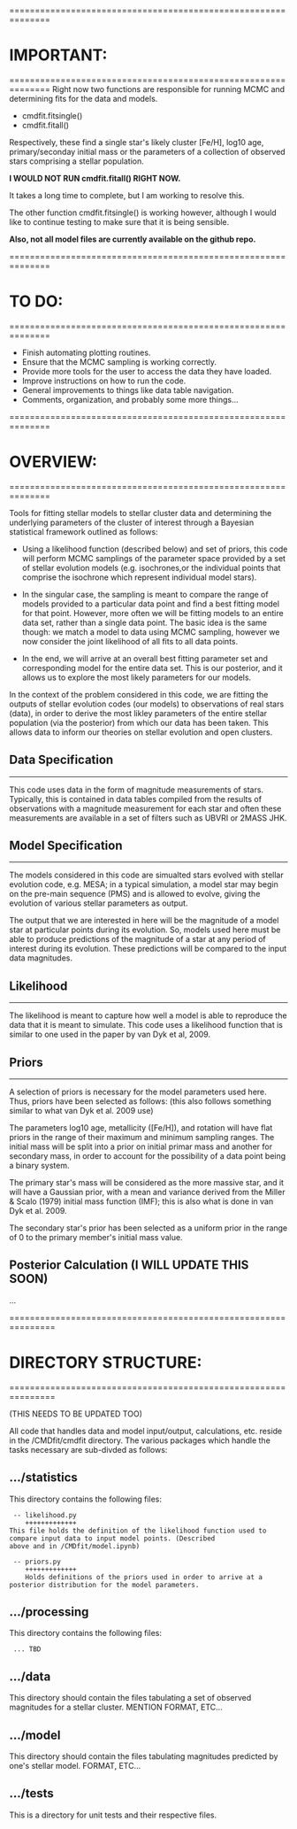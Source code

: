 ==============================================================
# IMPORTANT:
==============================================================
Right now two functions are responsible for running MCMC and 
determining fits for the data and models.

 + cmdfit.fitsingle()
 + cmdfit.fitall()

Respectively, these find a single star's likely cluster [Fe/H],
log10 age, primary/seconday initial mass or the parameters of a
collection of observed stars comprising a stellar population.

**I WOULD NOT RUN cmdfit.fitall() RIGHT NOW.**

It takes a long time to complete, but I am working to resolve
this.

The other function cmdfit.fitsingle() is working however,
although I would like to continue testing to make sure that
it is being sensible.

**Also, not all model files are currently available on the
github repo.**

==============================================================
# TO DO:
==============================================================

 + Finish automating plotting routines.
 + Ensure that the MCMC sampling is working correctly.
 + Provide more tools for the user to access the data
   they have loaded.
 + Improve instructions on how to run the code.
 + General improvements to things like data table navigation.
 + Comments, organization, and probably some more things...

==============================================================
# OVERVIEW:
==============================================================

Tools for fitting stellar models to stellar cluster data and determining the underlying parameters of the cluster of interest 
through a Bayesian statistical framework outlined as follows:

 * Using a likelihood function (described below) and set of priors, this code will perform MCMC samplings of the parameter space
provided by a set of stellar evolution models (e.g. isochrones,or the individual points that comprise the isochrone which 
represent individual model stars).

 * In the singular case, the sampling is meant to compare the range of models provided to a particular data point and find a 
best fitting model for that point. However, more often we will be fitting models to an entire data set, rather than a single 
data point. The basic idea is the same though: we match a model to data using MCMC sampling, however we now consider the joint 
likelihood of all fits to all data points. 

 * In the end, we will arrive at an overall best fitting parameter set and corresponding model for the entire data set. This is 
our posterior, and it allows us to explore the most likely parameters for our models.

In the context of the problem considered in this code, we are fitting the outputs of stellar evolution codes (our models) to 
observations of real stars (data), in order to derive the most likley parameters of the entire stellar population (via the 
posterior) from which our data has been taken. This allows data to inform our theories on stellar evolution and open clusters.

## Data Specification
---------------------------------------------------------------

This code uses data in the form of magnitude measurements of stars. Typically, this is contained in data tables compiled from
the results of observations with a magnitude measurement for each star and often these  measurements are available in a set of 
filters such as UBVRI or 2MASS JHK.


## Model Specification
---------------------------------------------------------------

The models considered in this code are simualted stars evolved with stellar evolution code, e.g. MESA; in a typical simulation,
a model star may begin on the pre-main sequence (PMS) and is allowed to evolve, giving the evolution of various stellar parameters
as output.

The output that we are interested in here will be the magnitude of a model star at particular points during its evolution. So,
models used here must be able to produce predictions of the magnitude of a star at any period of interest during its evolution. 
These predictions will be compared to the input data magnitudes. 


## Likelihood
---------------------------------------------------------------

The likelihood is meant to capture how well a model is able to reproduce the data that it is meant to simulate. This 
code uses a likelihood function that is similar to one used in the paper by van Dyk et al, 2009.


## Priors
---------------------------------------------------------------

A selection of priors is necessary for the model parameters used here. Thus, priors have been selected as follows:
(this also follows something similar to what van Dyk et al. 2009 use)

The parameters log10 age, metallicity ([Fe/H]), and rotation will have flat priors in the range of their maximum and
minimum sampling ranges. The initial mass will be split into a prior on initial primar mass and another for secondary
mass, in order to account for the possibility of a data point being a binary system. 

The primary star's mass will be considered as the more massive star, and it will have a Gaussian prior, with a mean and
variance derived from the Miller & Scalo (1979) initial mass function (IMF); this is also what is done in van Dyk et al.
2009. 

The secondary star's prior has been selected as a uniform prior in the range of 0 to the primary member's initial mass value.

Posterior Calculation (I WILL UPDATE THIS SOON)
---------------------------------------------------------------

...

===============================================================
# DIRECTORY STRUCTURE:
===============================================================

(THIS NEEDS TO BE UPDATED TOO)

All code that handles data and model input/output, calculations, etc. reside in the /CMDfit/cmdfit directory. The various packages
which handle the tasks necessary are sub-divded as follows:

.../statistics
---------------------------------------------------------------

This directory contains the following files:

     -- likelihood.py
     	+++++++++++++
	This file holds the definition of the likelihood function used to compare input data to input model points. (Described
	above and in /CMDfit/model.ipynb)
    
     -- priors.py
        +++++++++++++
        Holds definitions of the priors used in order to arrive at a posterior distribution for the model parameters.

.../processing
--------------------------------------------------------------

This directory contains the following files:

     ... TBD

.../data
--------------------------------------------------------------

This directory should contain the files tabulating a set of observed magnitudes for a stellar cluster. MENTION FORMAT, ETC...

.../model
--------------------------------------------------------------

This directory should contain the files tabulating magnitudes predicted by one's stellar model. FORMAT, ETC...

.../tests
--------------------------------------------------------------

This is a directory for unit tests and their respective files.
